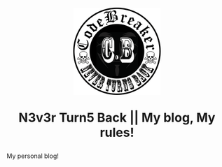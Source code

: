 <h1 align="center">
  <br>
  <img src="/images/cb-pebxil.png" alt="Reverie" width="200"/>
  <br>
  <p align="center">
 N3v3r Turn5 Back || My blog, My rules!
  </p>
</h1>
 My personal blog!